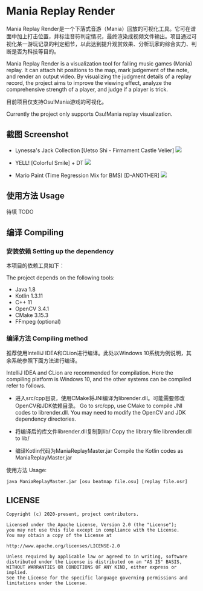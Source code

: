 # Mania Replay Render

Mania Replay Render是一个下落式音游（Mania）回放的可视化工具。它可在谱面中加上打击位置，并标注音符判定情况，最终渲染成视频文件输出。项目通过可视化某一游玩记录的判定细节，以此达到提升观赏效果、分析玩家的综合实力、判断是否为科技等目的。

Mania Replay Render is a visualization tool for falling music games (Mania) replay. It can attach hit positions to the map, mark judgement of the note, and render an output video. By visualizing the judgment details of a replay record, the project aims to improve the viewing effect, analyze the comprehensive strength of a player, and judge if a player is trick.

目前项目仅支持Osu!Mania游戏的可视化。

Currently the project only supports Osu!Mania replay visualization.

## 截图 Screenshot

- Lynessa's Jack Collection [Uetso Shi - Firmament Castle Velier]
![](\screenshot\image3.png)

- YELL! [Colorful Smile] + DT
![](\screenshot\image1.png)

- Mario Paint (Time Regression Mix for BMS) [D-ANOTHER]
![](\screenshot\image2.png)


## 使用方法 Usage

待填 TODO


## 编译 Compiling

### 安装依赖 Setting up the dependency

本项目的依赖工具如下：

The project depends on the following tools:

- Java 1.8
- Kotlin 1.3.11
- C++ 11
- OpenCV 3.4.1
- CMake 3.15.3
- FFmpeg (optional)

### 编译方法 Compiling method

推荐使用IntelliJ IDEA和CLion进行编译。此处以Windows 10系统为例说明，其余系统参照下面方法进行编译。

IntelliJ IDEA and CLion are recommended for compilation. Here the compiling platform is Windows 10, and the other systems can be compiled refer to follows.

- 进入src/cpp目录，使用CMake将JNI编译为librender.dll。可能需要修改OpenCV和JDK依赖目录。
Go to src/cpp, use CMake to compile JNI codes to librender.dll. You may need to modify the OpenCV and JDK dependency directories.

- 将编译后的库文件librender.dll复制到lib/
Copy the library file librender.dll to lib/

- 编译Kotlin代码为ManiaReplayMaster.jar
Compile the Kotlin codes as ManiaReplayMaster.jar

使用方法 Usage:

```bash
java ManiaReplayMaster.jar [osu beatmap file.osu] [replay file.osr]
```

## LICENSE

```
Copyright (c) 2020-present, project contributors.

Licensed under the Apache License, Version 2.0 (the "License");
you may not use this file except in compliance with the License.
You may obtain a copy of the License at

http://www.apache.org/licenses/LICENSE-2.0

Unless required by applicable law or agreed to in writing, software
distributed under the License is distributed on an "AS IS" BASIS,
WITHOUT WARRANTIES OR CONDITIONS OF ANY KIND, either express or implied.
See the License for the specific language governing permissions and
limitations under the License.
```